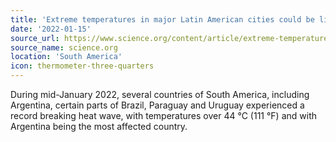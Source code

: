 ```yaml
---
title: 'Extreme temperatures in major Latin American cities could be linked to nearly 1 million deaths'
date: '2022-01-15'
source_url: https://www.science.org/content/article/extreme-temperatures-major-latin-american-cities-could-be-linked-nearly-1-million
source_name: science.org
location: 'South America'
icon: thermometer-three-quarters
---
```


During mid-January 2022, several countries of South America, including Argentina, certain parts of Brazil, Paraguay and Uruguay experienced a record breaking heat wave, with temperatures over 44 °C (111 °F) and with Argentina being the most affected country.
